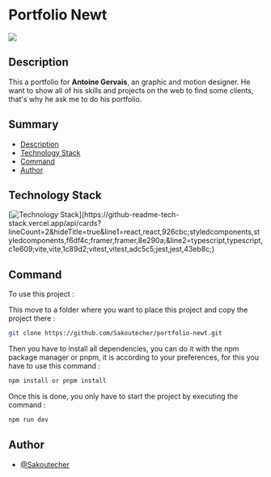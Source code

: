 # Portfolio Newt

<img src='preview.png'>

## Description

This a portfolio for **Antoine Gervais**, an graphic and motion designer. He want to show all of his skills and projects on the web to find some clients, that's why he ask me to do his portfolio.

## Summary

- [Description](#description)
- [Technology Stack](#technology-stack)
- [Command](#command)
- [Author](#author)

## Technology Stack

[![Technology Stack](https://github-readme-tech-stack.vercel.app/api/cards?lineCount=2&hideTitle=true&line1=react,react,926cbc;styledcomponents,styledcomponents,f6df4c;framer,framer,8e290a;&line2=typescript,typescript,c1e609;vite,vite,1c89d2;vitest,vitest,adc5c5;jest,jest,43eb8c;)](https://github-readme-tech-stack.vercel.app/api/cards?lineCount=2&hideTitle=true&line1=react,react,926cbc;styledcomponents,styledcomponents,f6df4c;framer,framer,8e290a;&line2=typescript,typescript,c1e609;vite,vite,1c89d2;vitest,vitest,adc5c5;jest,jest,43eb8c;)

## Command

To use this project :

This move to a folder where you want to place this project and copy the project there :

```bash
git clone https://github.com/Sakoutecher/portfolio-newt.git
```

Then you have to install all dependencies, you can do it with the npm package manager or pnpm, it is according to your preferences, for this you have to use this command :

```bash
npm install or pnpm install
```

Once this is done, you only have to start the project by executing the command :

```bash
npm run dev
```

## Author

- [@Sakoutecher](https://github.com/Sakoutecher)
